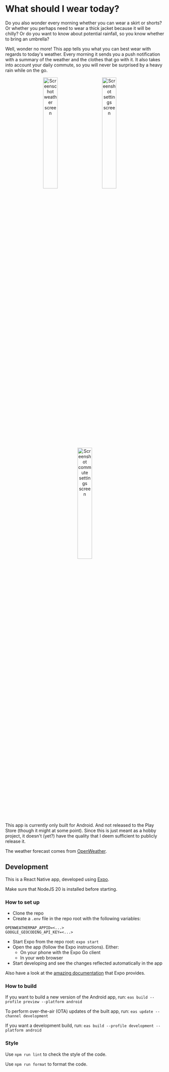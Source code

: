 # What should I wear today?

Do you also wonder every morning whether you can wear a skirt or shorts? Or whether you perhaps need to wear a thick jacket because it will be chilly? Or do you want to know about potential rainfall, so you know whether to bring an umbrella?

Well, wonder no more! This app tells you what you can best wear with regards to today's weather. Every morning it sends you a push notification with a summary of the weather and the clothes that go with it. It also takes into account your daily commute, so you will never be surprised by a heavy rain while on the go.

<p align="center">
  <img alt="Screenschot weather screen" src="screenshots/screenshot_weather.jpg" width="30%">
&nbsp; &nbsp; &nbsp; &nbsp;
  <img alt="Screenshot settings screen" src="screenshots/screenshot_settings.jpg" width="30%">
&nbsp; &nbsp; &nbsp; &nbsp;
  <img alt="Screenshot commute settings screen" src="screenshots/screenshot_commute_settings.jpg" width="30%">
</p>

This app is currently only built for Android. And not released to the Play Store (though it might at some point). Since this is just meant as a hobby project, it doesn't (yet?) have the quality that I deem sufficient to publicly release it.

The weather forecast comes from [OpenWeather](https://openweathermap.org/api).

## Development

This is a React Native app, developed using [Expo](https://expo.io/).

Make sure that NodeJS 20 is installed before starting.

### How to set up

- Clone the repo
- Create a `.env` file in the repo root with the following variables:

```
OPENWEATHERMAP_APPID=<...>
GOOGLE_GEOCODING_API_KEY=<...>
```

- Start Expo from the repo root: `expo start`
- Open the app (follow the Expo instructions). Either:
  - On your phone with the Expo Go client
  - In your web browser
- Start developing and see the changes reflected automatically in the app

Also have a look at the [amazing documentation](https://docs.expo.io/get-started/installation/) that Expo provides.

### How to build

If you want to build a new version of the Android app, run:
`eas build --profile preview --platform android`

To perform over-the-air (OTA) updates of the built app, run:
`eas update --channel development`

If you want a development build, run:
`eas build --profile development --platform android`

### Style

Use `npm run lint` to check the style of the code.

Use `npm run format` to format the code.
